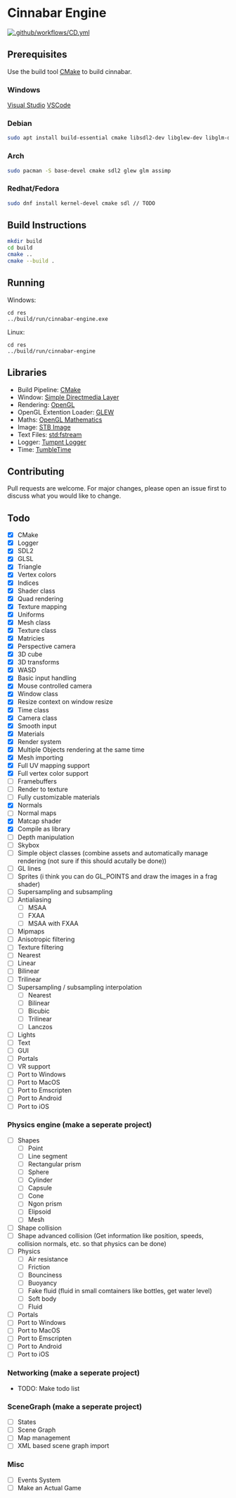 # Cinnabar Engine

[![.github/workflows/CD.yml](https://github.com/cinnabar-engine/cinnabar/actions/workflows/CD.yml/badge.svg)](https://github.com/cinnabar-engine/cinnabar/actions/workflows/CD.yml)

## Prerequisites

Use the build tool [CMake](https://cmake.org/install/) to build cinnabar.

### Windows

[Visual Studio](https://visualstudio.microsoft.com/)
[VSCode](https://code.visualstudio.com/docs/cpp/config-msvc)

### Debian

```bash
sudo apt install build-essential cmake libsdl2-dev libglew-dev libglm-dev libassimp-dev
```

### Arch

```bash
sudo pacman -S base-devel cmake sdl2 glew glm assimp
```

### Redhat/Fedora

```bash
sudo dnf install kernel-devel cmake sdl // TODO
```

## Build Instructions

```bash
mkdir build
cd build
cmake ..
cmake --build .
```

## Running

Windows:

```
cd res
../build/run/cinnabar-engine.exe
```

Linux:

```
cd res
../build/run/cinnabar-engine
```

## Libraries

- Build Pipeline: [CMake](https://cmake.org/)
- Window: [Simple Directmedia Layer](https://www.libsdl.org/)
- Rendering: [OpenGL](https://www.opengl.org/)
- OpenGL Extention Loader: [GLEW](http://glew.sourceforge.net/)
- Maths: [OpenGL Mathematics](https://glm.g-truc.net/0.9.9/index.html)
- Image: [STB Image](https://github.com/nothings/stb/blob/master/stb_image.h)
- Text Files: [std:fstream](https://gcc.gnu.org/onlinedocs/libstdc++/libstdc++-html-USERS-4.2/fstream.html)
- Logger: [Tumpnt Logger](https://github.com/Tumpnt/TumpntAudio/blob/master/src/core/tpnt_log.h)
- Time: [TumbleTime](https://github.com/tumble1999/tumble-time)

## Contributing

Pull requests are welcome. For major changes, please open an issue first to discuss what you would like to change.

## Todo

- [x] CMake
- [x] Logger
- [x] SDL2
- [x] GLSL
- [x] Triangle
- [x] Vertex colors
- [x] Indices
- [x] Shader class
- [x] Quad rendering
- [x] Texture mapping
- [x] Uniforms
- [x] Mesh class
- [x] Texture class
- [x] Matricies
- [x] Perspective camera
- [x] 3D cube
- [x] 3D transforms
- [x] WASD
- [x] Basic input handling
- [x] Mouse controlled camera
- [x] Window class
- [x] Resize context on window resize
- [x] Time class
- [x] Camera class
- [x] Smooth input
- [x] Materials
- [x] Render system
- [x] Multiple Objects rendering at the same time
- [x] Mesh importing
- [x] Full UV mapping support
- [x] Full vertex color support
- [ ] Framebuffers
- [ ] Render to texture
- [ ] Fully customizable materials
- [x] Normals
- [ ] Normal maps
- [x] Matcap shader
- [x] Compile as library
- [ ] Depth manipulation
- [ ] Skybox
- [ ] Simple object classes (combine assets and automatically manage rendering (not sure if this should acutally be done))
- [ ] GL lines
- [ ] Sprites (i think you can do GL_POINTS and draw the images in a frag shader)
- [ ] Supersampling and subsampling
- [ ] Antialiasing
  - [ ] MSAA
  - [ ] FXAA
  - [ ] MSAA with FXAA
- [ ] Mipmaps
- [ ] Anisotropic filtering
- [ ] Texture filtering
- [ ] Nearest
- [ ] Linear
- [ ] Bilinear
- [ ] Trilinear
- [ ] Supersampling / subsampling interpolation
  - [ ] Nearest
  - [ ] Bilinear
  - [ ] Bicubic
  - [ ] Trilinear
  - [ ] Lanczos
- [ ] Lights
- [ ] Text
- [ ] GUI
- [ ] Portals
- [ ] VR support
- [ ] Port to Windows
- [ ] Port to MacOS
- [ ] Port to Emscripten
- [ ] Port to Android
- [ ] Port to iOS

### Physics engine (make a seperate project)

- [ ] Shapes
  - [ ] Point
  - [ ] Line segment
  - [ ] Rectangular prism
  - [ ] Sphere
  - [ ] Cylinder
  - [ ] Capsule
  - [ ] Cone
  - [ ] Ngon prism
  - [ ] Elipsoid
  - [ ] Mesh
- [ ] Shape collision
- [ ] Shape advanced collision (Get information like position, speeds, collision normals, etc. so that physics can be done)
- [ ] Physics
  - [ ] Air resistance
  - [ ] Friction
  - [ ] Bounciness
  - [ ] Buoyancy
  - [ ] Fake fluid (fluid in small comtainers like bottles, get water level)
  - [ ] Soft body
  - [ ] Fluid
- [ ] Portals
- [ ] Port to Windows
- [ ] Port to MacOS
- [ ] Port to Emscripten
- [ ] Port to Android
- [ ] Port to iOS

### Networking (make a seperate project)

- TODO: Make todo list

### SceneGraph (make a seperate project)

- [ ] States
- [ ] Scene Graph
- [ ] Map management
- [ ] XML based scene graph import

### Misc

- [ ] Events System
- [ ] Make an Actual Game
